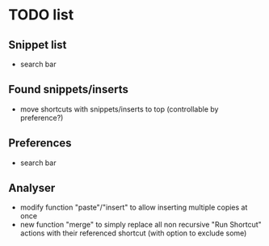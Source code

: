 # TODO list

## Snippet list
* search bar

## Found snippets/inserts
* move shortcuts with snippets/inserts to top (controllable by preference?)

## Preferences
* search bar

## Analyser
* modify function "paste"/"insert" to allow inserting multiple copies at once
* new function "merge" to simply replace all non recursive "Run Shortcut" actions with their referenced shortcut (with option to exclude some)

